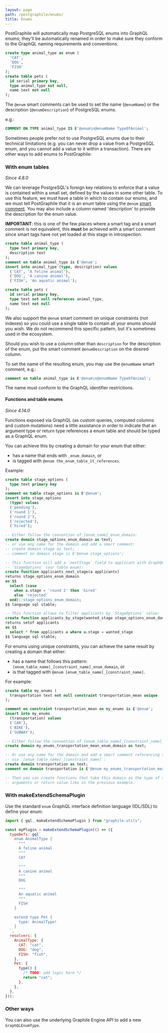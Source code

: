 ```yaml
---
layout: page
path: /postgraphile/enums/
title: Enums
---
```


PostGraphile will automatically map PostgreSQL enums into GraphQL enums; they'll
be automatically renamed in order to make sure they conform to the GraphQL
naming requirements and conventions.

```sql
create type animal_type as enum (
  'CAT',
  'DOG',
  'FISH'
);
create table pets (
  id serial primary key,
  type animal_type not null,
  name text not null
);
```

The `@enum` smart comments can be used to set the name (`@enumName`) or the
description (`@enumDescription`) of PostgreSQL enums.

e.g.:

```sql
COMMENT ON TYPE animal_type IS E'@enum\n@enumName TypeOfAnimal';
```

Sometimes people prefer not to use PostgreSQL enums due to their technical
limitations (e.g. you can never drop a value from a PostgreSQL enum, and you
cannot add a value to it within a transaction). There are other ways to add
enums to PostGraphile:

### With enum tables

_Since 4.8.0_

We can leverage PostgreSQL's foreign key relations to enforce that a value is
contained within a small set, defined by the values in some other table. To use
this feature, we must have a table in which to contain our enums, and we must
tell PostGraphile that it is an enum table using the `@enum`
[smart comment](./smart-comments). You may also include a column named
'description' to provide the description for the enum value.

**IMPORTANT**: this is one of the few places where a smart tag and a smart
comment is not equivalent, this **must** be achieved with a smart comment since
smart tags have not yet loaded at this stage in introspection.

```sql
create table animal_type (
  type text primary key,
  description text
);
comment on table animal_type is E'@enum';
insert into animal_type (type, description) values
  ('CAT', 'A feline animal'),
  ('DOG', 'A canine animal'),
  ('FISH', 'An aquatic animal');

create table pets (
  id serial primary key,
  type text not null references animal_type,
  name text not null
);
```

We also support the `@enum` smart comment on unique constraints (not indexes) so
you could use a single table to contain all your enums should you wish. We do
not recommend this specific pattern, but it's sometimes used in the ecosystem.

Should you wish to use a column other than `description` for the description of
the enum, put the smart comment `@enumDescription` on the desired column.

To set the name of the resulting enum, you may use the `@enumName` smart
comment, e.g.:

```sql
comment on table animal_type is E'@enum\n@enumName TypeOfAnimal';
```

The name must conform to the GraphQL identifier restrictions.

#### Functions and table enums

_Since 4.14.0_

Functions exposed via GraphQL (as custom queries, computed columns and custom
mutations) need a little assistance in order to indicate that an argument type
or return type references a enum table and should be typed as a GraphQL enum.

You can achieve this by creating a domain for your enum that either:

- has a name that ends with `_enum_domain`, or
- is tagged with `@enum the_enum_table_it_references`.

Example:

```sql
create table stage_options (
  type text primary key
);
comment on table stage_options is E'@enum';
insert into stage_options
  (type) values
  ('pending'),
  ('round 1'),
  ('round 2'),
  ('rejected'),
  ('hired');

-- Either follow the convention of [enum_name]_enum_domain:
create domain stage_options_enum_domain as text;
-- or use any name for the domain and add a smart comment:
-- create domain stage as text;
-- comment on domain stage is E'@enum stage_options';

-- This function will add a `nextStage` field to applicant with GraphQL type
-- `StageOptions` (our table enum):
create function applicants_next_stage(a applicants)
returns stage_options_enum_domain
as $$
  select (case
    when a.stage = 'round 2' then 'hired'
    else 'rejected'
  end)::stage_options_enum_domain;
$$ language sql stable;

-- This function allows to filter applicants by `StageOptions` value:
create function applicants_by_stage(wanted_stage stage_options_enum_domain)
returns setof applicants
as $$
  select * from applicants a where a.stage = wanted_stage
$$ language sql stable;
```

For enums using unique constraints, you can achieve the same result by creating
a domain that either:

- has a name that follows this pattern:
  `[enum_table_name]_[constraint_name]_enum_domain`, or
- is that tagged with `@enum [enum_table_name]_[constraint_name]`.

For example:

```sql
create table my_enums (
  transportation text not null constraint transportation_mean unique
);

comment on constraint transportation_mean on my_enums is E'@enum';
insert into my_enums
  (transportation) values
  ('CAR'),
  ('BIKE'),
  ('SUBWAY');

-- Either follow the convention of [enum_table_name]_[constraint_name]_enum_domain:
create domain my_enums_transportation_mean_enum_domain as text;

-- Or use any name for the domain and add a smart comment referencing the enum
-- via `[enum_table_name]_[constraint_name]`:
create domain transportation as text;
comment on domain transportation is E'@enum my_enums_transportation_mean';

-- Then you can create functions that take this domain as the type of their
-- arguments or return value like in the previous example.
```

### With makeExtendSchemaPlugin

Use the standard `enum` GraphQL interface definition language (IDL/SDL) to
define your enum:

```js
import { gql, makeExtendSchemaPlugin } from "graphile-utils";

const myPlugin = makeExtendSchemaPlugin(() => ({
  typeDefs: gql`
    enum AnimalType {
      """
      A feline animal
      """
      CAT

      """
      A canine animal
      """
      DOG

      """
      An aquatic animal
      """
      FISH
    }

    extend type Pet {
      type: AnimalType!
    }
  `,
  resolvers: {
    AnimalType: {
      CAT: "cat",
      DOG: "dog",
      FISH: "fish",
    },
    Pet: {
      type() {
        /* TODO: add logic here */
        return "cat";
      },
    },
  },
}));
```

### Other ways

You can also use the underlying Graphile Engine API to add a new
`GraphQLEnumType`.
